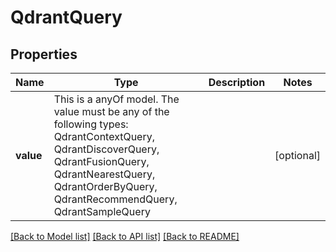 # QdrantQuery



## Properties
Name | Type | Description | Notes
------------ | ------------- | ------------- | -------------
**value** | This is a anyOf model. The value must be any of the following types: QdrantContextQuery, QdrantDiscoverQuery, QdrantFusionQuery, QdrantNearestQuery, QdrantOrderByQuery, QdrantRecommendQuery, QdrantSampleQuery |  | [optional] 





[[Back to Model list]](../README.md#models) [[Back to API list]](../README.md#api-endpoints) [[Back to README]](../README.md)


